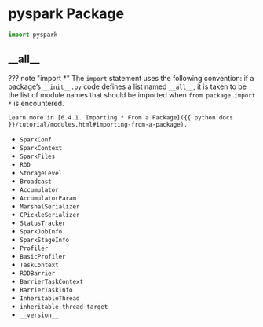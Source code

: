 # pyspark Package

```py
import pyspark
```

## \_\_all__

??? note "import *"
    The `import` statement uses the following convention: if a package’s `__init__.py` code defines a list named `__all__`, it is taken to be the list of module names that should be imported when `from package import *` is encountered.

    Learn more in [6.4.1. Importing * From a Package]({{ python.docs }}/tutorial/modules.html#importing-from-a-package).

* `SparkConf`
* `SparkContext`
* `SparkFiles`
* `RDD`
* `StorageLevel`
* `Broadcast`
* `Accumulator`
* `AccumulatorParam`
* `MarshalSerializer`
* `CPickleSerializer`
* `StatusTracker`
* `SparkJobInfo`
* `SparkStageInfo`
* `Profiler`
* `BasicProfiler`
* `TaskContext`
* `RDDBarrier`
* `BarrierTaskContext`
* `BarrierTaskInfo`
* `InheritableThread`
* `inheritable_thread_target`
* `__version__`
